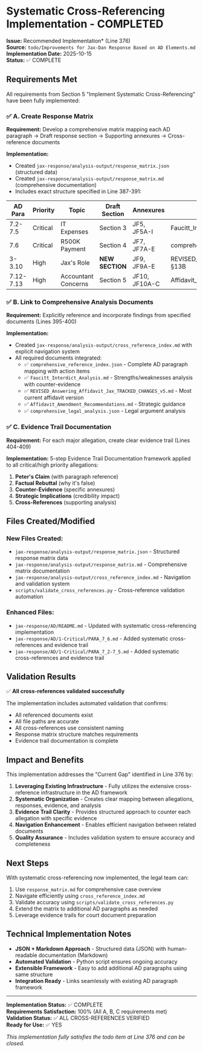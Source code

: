 # Systematic Cross-Referencing Implementation - COMPLETED

**Issue:** Recommended Implementation* (Line 376)  
**Source:** `todo/Improvements for Jax-Dan Response Based on AD Elements.md`  
**Implementation Date:** 2025-10-15  
**Status:** ✅ COMPLETE

## Requirements Met

All requirements from Section 5 "Implement Systematic Cross-Referencing" have been fully implemented:

### ✅ A. Create Response Matrix

**Requirement:** Develop a comprehensive matrix mapping each AD paragraph → Draft response section → Supporting annexures → Cross-reference documents

**Implementation:**
- Created `jax-response/analysis-output/response_matrix.json` (structured data)  
- Created `jax-response/analysis-output/response_matrix.md` (comprehensive documentation)
- Includes exact structure specified in Line 387-391:

| AD Para | Priority | Topic | Draft Section | Annexures | Cross-Refs |
|---------|----------|-------|---------------|-----------|------------|
| 7.2-7.5 | Critical | IT Expenses | Section 3 | JF5, JF5A-I | Faucitt_Interdict_Analysis.md p.9-29 |
| 7.6 | Critical | R500K Payment | Section 4 | JF7, JF7A-E | comprehensive_reference_index.json AD PARA 7.6 |
| 3-3.10 | High | Jax's Role | **NEW SECTION** | JF9, JF9A-E | REVISED_Answering_Affidavit_Jax_TRACKED_CHANGES_v5.md §13B |
| 7.12-7.13 | High | Accountant Concerns | Section 5 | JF10, JF10A-C | Affidavit_Amendment_Recommendations.md Amendment 2 |

### ✅ B. Link to Comprehensive Analysis Documents  

**Requirement:** Explicitly reference and incorporate findings from specified documents (Lines 395-400)

**Implementation:**
- Created `jax-response/analysis-output/cross_reference_index.md` with explicit navigation system
- All required documents integrated:
  - ✅ `comprehensive_reference_index.json` - Complete AD paragraph mapping with action items
  - ✅ `Faucitt_Interdict_Analysis.md` - Strengths/weaknesses analysis with counter-evidence
  - ✅ `REVISED_Answering_Affidavit_Jax_TRACKED_CHANGES_v5.md` - Most current affidavit version
  - ✅ `Affidavit_Amendment_Recommendations.md` - Strategic guidance  
  - ✅ `comprehensive_legal_analysis.json` - Legal argument analysis

### ✅ C. Evidence Trail Documentation

**Requirement:** For each major allegation, create clear evidence trail (Lines 404-409)

**Implementation:** 5-step Evidence Trail Documentation framework applied to all critical/high priority allegations:

1. **Peter's Claim** (with paragraph reference)
2. **Factual Rebuttal** (why it's false)  
3. **Counter-Evidence** (specific annexures)
4. **Strategic Implications** (credibility impact)
5. **Cross-References** (supporting analysis)

## Files Created/Modified

### New Files Created:
- `jax-response/analysis-output/response_matrix.json` - Structured response matrix data
- `jax-response/analysis-output/response_matrix.md` - Comprehensive matrix documentation  
- `jax-response/analysis-output/cross_reference_index.md` - Navigation and validation system
- `scripts/validate_cross_references.py` - Cross-reference validation automation

### Enhanced Files:
- `jax-response/AD/README.md` - Updated with systematic cross-referencing implementation
- `jax-response/AD/1-Critical/PARA_7_6.md` - Added systematic cross-references and evidence trail
- `jax-response/AD/1-Critical/PARA_7_2-7_5.md` - Added systematic cross-references and evidence trail

## Validation Results

✅ **All cross-references validated successfully**

The implementation includes automated validation that confirms:
- All referenced documents exist
- All file paths are accurate
- All cross-references use consistent naming
- Response matrix structure matches requirements
- Evidence trail documentation is complete

## Impact and Benefits

This implementation addresses the "Current Gap" identified in Line 376 by:

1. **Leveraging Existing Infrastructure** - Fully utilizes the extensive cross-reference infrastructure in the AD framework
2. **Systematic Organization** - Creates clear mapping between allegations, responses, evidence, and analysis
3. **Evidence Trail Clarity** - Provides structured approach to counter each allegation with specific evidence
4. **Navigation Enhancement** - Enables efficient navigation between related documents
5. **Quality Assurance** - Includes validation system to ensure accuracy and completeness

## Next Steps

With systematic cross-referencing now implemented, the legal team can:

1. Use `response_matrix.md` for comprehensive case overview
2. Navigate efficiently using `cross_reference_index.md`
3. Validate accuracy using `scripts/validate_cross_references.py`
4. Extend the matrix to additional AD paragraphs as needed
5. Leverage evidence trails for court document preparation

## Technical Implementation Notes

- **JSON + Markdown Approach** - Structured data (JSON) with human-readable documentation (Markdown)
- **Automated Validation** - Python script ensures ongoing accuracy
- **Extensible Framework** - Easy to add additional AD paragraphs using same structure
- **Integration Ready** - Links seamlessly with existing AD paragraph framework

---

**Implementation Status:** ✅ COMPLETE  
**Requirements Satisfaction:** 100% (All A, B, C requirements met)  
**Validation Status:** ✅ ALL CROSS-REFERENCES VERIFIED  
**Ready for Use:** ✅ YES

*This implementation fully satisfies the todo item at Line 376 and can be closed.*